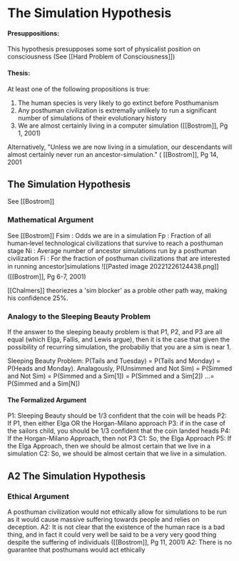 # The Simulation Hypothesis

#### Presuppositions:
This hypothesis presupposes some sort of physicalist position on consciousness (See [[Hard Problem of Consciousness]])

#### Thesis:
At least one of the following propositions is true:
1. The human species is very likely to go extinct before Posthumanism
2. Any posthuman civilization is extremally unlikely to run a significant number of simulations of their evolutionary history
3. We are almost certainly living in a computer simulation
([[Bostrom]], Pg 1, 2001)

Alternatively,
"Unless we are now living in a simulation, our descendants will almost certainly never run an ancestor-simulation."
( [[Bostrom]], Pg 14, 2001

## The Simulation Hypothesis
See [[Bostrom]]

### Mathematical Argument
See [[Bostrom]]
Fsim : Odds we are in a simulation
Fp : Fraction of all human‐level technological civilizations that survive to reach a posthuman stage
Ni : Average number of ancestor simulations run by a posthuman civilization
Fi : For the fraction of posthuman civilizations that are interested in running ancestor]simulations
![[Pasted image 20221226124438.png]]
([[Bostrom]], Pg 6-7, 2001)

[[Chalmers]] theoriezes a 'sim blocker' as a proble other path way, making his confidence 25%.


### Analogy to the Sleeping Beauty Problem

If the answer to the sleeping beauty problem is that P1, P2, and P3 are all equal (which Elga, Fallis, and Lewis argue), then it is the case that given the possibility of recurring simulation, the probabiliy that you are a sim is near 1. 

Sleeping Beauty Problem:
P(Tails and Tuesday) = P(Tails and Monday) = P(Heads and Monday).
Analagously, 
P(Unsimmed and Not Sim) = P(Simmed and Not Sim) = P(Simmed and a Sim[1]) = P(Simmed and a Sim[2]) ...= P(Simmed and a Sim[N])

#### The Formalized Argument
P1: Sleeping Beauty should be 1/3 confident that the coin will be heads
P2: If P1, then either Elga OR the Horgan-Milano approach
P3: if in the case of the sailors child, you should be 1/3 confident that the coin landed heads
P4: If the Horgan-Milano Approach, then not P3
C1: So, the Elga Approach
P5: If the Elga Approach, then we should be almost certain that we live in a simulation
C2: So, we should be almost certain that we live in a simulation. 

## A2 The Simulation Hypothesis

### Ethical Argument
A posthuman civilization would not ethically allow for simulations to be run as it would cause massive suffering towards people and relies on deception. 
	A2: It is not clear that the existence of the human race is a bad thing, and in fact it could very well be said to be a very very good thing despite the suffering of individuals
	([[Bostrom]], Pg 11, 2001)
	A2: There is no guarantee that posthumans would act ethically